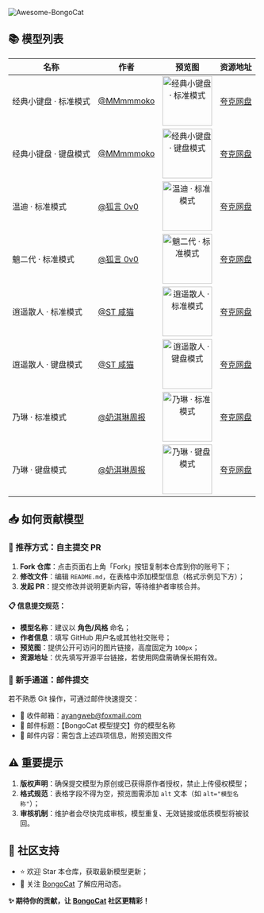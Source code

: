 ![Awesome-BongoCat](https://socialify.git.ci/ayangweb/Awesome-BongoCat/image?custom_description=&description=1&font=Source+Code+Pro&forks=1&issues=1&logo=https%3A%2F%2Fgithub.com%2Fayangweb%2FBongoCat%2Fblob%2Fmaster%2Fsrc-tauri%2Fassets%2Flogo-mac.png%3Fraw%3Dtrue&name=1&owner=1&pattern=Brick+Wall&pulls=1&stargazers=1&theme=Auto)

## 📚 模型列表

| 名称                  | 作者                                                       | 预览图                                                                                                                                                              | 资源地址                                        |
| --------------------- | ---------------------------------------------------------- | ------------------------------------------------------------------------------------------------------------------------------------------------------------------- | ----------------------------------------------- |
| 经典小键盘 · 标准模式 | [@MMmmmoko](https://space.bilibili.com/5808772)            | <div align="center"><img src="https://i0.hdslb.com/bfs/openplatform/7a475b7e96151137ef8907c7a91bd3e854f0bbfb.png" height="100" alt="经典小键盘 · 标准模式" /></div> | [夸克网盘](https://pan.quark.cn/s/617015c498b2) |
| 经典小键盘 · 键盘模式 | [@MMmmmoko](https://space.bilibili.com/5808772)            | <div align="center"><img src="https://i0.hdslb.com/bfs/openplatform/5f68f5de2498cad00f8ac9a4c8a28a7f2665be75.png" height="100" alt="经典小键盘 · 键盘模式" /></div> | [夸克网盘](https://pan.quark.cn/s/330ddf65f592) |
| 温迪 · 标准模式       | [@狐言 0v0](https://www.bilibili.com/video/BV1Dd4y1u7FR)   | <div align="center"><img src="https://i0.hdslb.com/bfs/openplatform/c9c2cc355b1effcbcb5685c7f928c7321900757b.png" height="100" alt="温迪 · 标准模式" /></div>       | [夸克网盘](https://pan.quark.cn/s/be26650c9962) |
| 魈二代 · 标准模式     | [@狐言 0v0](https://www.bilibili.com/video/BV1ZX4y1z7ML)   | <div align="center"><img src="https://i0.hdslb.com/bfs/openplatform/7ac1930ee66efc940bfea0bdd77549cb259e4f64.png" height="100" alt="魈二代 · 标准模式" /></div>     | [夸克网盘](https://pan.quark.cn/s/9d6183501b5d) |
| 逍遥散人 · 标准模式   | [@ST 咸猫](https://www.bilibili.com/video/BV1h34y1h7x8)    | <div align="center"><img src="https://i0.hdslb.com/bfs/openplatform/f9d6121102a9099b22f9b954a693739d0cb484a5.png" height="100" alt="逍遥散人 · 标准模式" /></div>   | [夸克网盘](https://pan.quark.cn/s/b63f8e711beb) |
| 逍遥散人 · 键盘模式   | [@ST 咸猫](https://www.bilibili.com/video/BV1h34y1h7x8)    | <div align="center"><img src="https://i0.hdslb.com/bfs/openplatform/d228a78a5af470296088a036ffcfce64df7d5e19.png" height="100" alt="逍遥散人 · 键盘模式" /></div>   | [夸克网盘](https://pan.quark.cn/s/5ab7fcaa96fe) |
| 乃琳 · 标准模式       | [@奶淇琳周报](https://www.bilibili.com/video/BV1Bz4y1t78t) | <div align="center"><img src="https://i0.hdslb.com/bfs/openplatform/929b870e4a1f090074399aeaef552b6ae217dde0.png" height="100" alt="乃琳 · 标准模式" /></div>       | [夸克网盘](https://pan.quark.cn/s/15b08c32832f) |
| 乃琳 · 键盘模式       | [@奶淇琳周报](https://www.bilibili.com/video/BV1Bz4y1t78t) | <div align="center"><img src="https://i0.hdslb.com/bfs/openplatform/a4e3244f955215865f7be108e1961a4f17f12be8.png" height="100" alt="乃琳 · 键盘模式" /></div>       | [夸克网盘](https://pan.quark.cn/s/db1c13530e75) |

## 📥 如何贡献模型

### 🌟 推荐方式：自主提交 PR

1. **Fork 仓库**：点击页面右上角「Fork」按钮复制本仓库到你的账号下；
2. **修改文件**：编辑 `README.md`，在表格中添加模型信息（格式示例见下方）；
3. **发起 PR**：提交修改并说明更新内容，等待维护者审核合并。

#### 📋 信息提交规范：

- **模型名称**：建议以 **角色/风格** 命名；
- **作者信息**：填写 GitHub 用户名或其他社交账号；
- **预览图**：提供公开可访问的图片链接，高度固定为 `100px`；
- **资源地址**：优先填写开源平台链接，若使用网盘需确保长期有效。

### 📧 新手通道：邮件提交

若不熟悉 Git 操作，可通过邮件快速提交：

- 📩 收件邮箱：[ayangweb@foxmail.com](ayangweb@foxmail.com)
- 📝 邮件标题：【BongoCat 模型提交】你的模型名称
- 📎 邮件内容：需包含上述四项信息，附预览图文件

## ⚠️ 重要提示

1. **版权声明**：确保提交模型为原创或已获得原作者授权，禁止上传侵权模型；
2. **格式规范**：表格字段不得为空，预览图需添加 `alt` 文本（如 `alt="模型名称"`）；
3. **审核机制**：维护者会尽快完成审核，模型重复、无效链接或低质模型将被驳回。

## 🤝 社区支持

- ⭐ 欢迎 Star 本仓库，获取最新模型更新；
- 📌 关注 [BongoCat](https://github.com/ayangweb/BongoCat) 了解应用动态。

**✨ 期待你的贡献，让 [BongoCat](https://github.com/ayangweb/BongoCat) 社区更精彩！**
